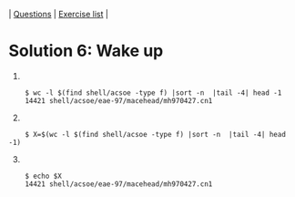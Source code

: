 | [Questions](shell_exercise6_wakeup.md) | [Exercise list](shell_exercise_index.md) |
 
# Solution 6: Wake up

1.

        $ wc -l $(find shell/acsoe -type f) |sort -n  |tail -4| head -1
        14421 shell/acsoe/eae-97/macehead/mh970427.cn1

2.

        $ X=$(wc -l $(find shell/acsoe -type f) |sort -n  |tail -4| head -1)


3. 

        $ echo $X
        14421 shell/acsoe/eae-97/macehead/mh970427.cn1


 

 